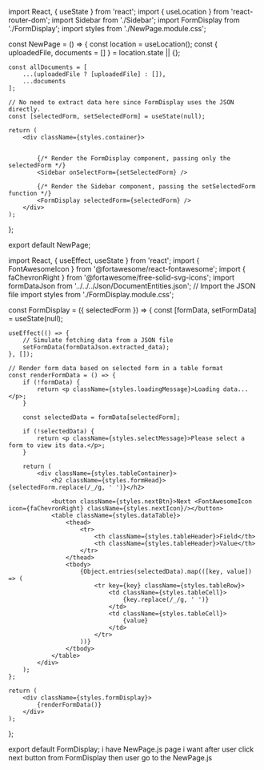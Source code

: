 
import React, { useState } from 'react';
import { useLocation } from 'react-router-dom';
import Sidebar from './Sidebar';
import FormDisplay from './FormDisplay';
import styles from './NewPage.module.css';

const NewPage = () => {
    const location = useLocation();
    const { uploadedFile, documents = [] } = location.state || {};

    const allDocuments = [
        ...(uploadedFile ? [uploadedFile] : []),
        ...documents
    ];

    // No need to extract data here since FormDisplay uses the JSON directly.
    const [selectedForm, setSelectedForm] = useState(null);

    return (
        <div className={styles.container}>
            
            
            {/* Render the FormDisplay component, passing only the selectedForm */}
            <Sidebar onSelectForm={setSelectedForm} />
            
            {/* Render the Sidebar component, passing the setSelectedForm function */}
            <FormDisplay selectedForm={selectedForm} />
        </div>
    );
};

export default NewPage;



import React, { useEffect, useState } from 'react';
import { FontAwesomeIcon } from '@fortawesome/react-fontawesome';
import { faChevronRight } from '@fortawesome/free-solid-svg-icons';
import formDataJson from '../../../Json/DocumentEntities.json'; // Import the JSON file
import styles from './FormDisplay.module.css';
 
const FormDisplay = ({ selectedForm }) => {
    const [formData, setFormData] = useState(null);
 
    useEffect(() => {
        // Simulate fetching data from a JSON file
        setFormData(formDataJson.extracted_data);
    }, []);
 
    // Render form data based on selected form in a table format
    const renderFormData = () => {
        if (!formData) {
            return <p className={styles.loadingMessage}>Loading data...</p>;
        }
 
        const selectedData = formData[selectedForm];
 
        if (!selectedData) {
            return <p className={styles.selectMessage}>Please select a form to view its data.</p>;
        }
 
        return (
            <div className={styles.tableContainer}>
                <h2 className={styles.formHead}>{selectedForm.replace(/_/g, ' ')}</h2>
                
                <button className={styles.nextBtn}>Next <FontAwesomeIcon icon={faChevronRight} className={styles.nextIcon}/></button>
                <table className={styles.dataTable}>
                    <thead>
                        <tr>
                            <th className={styles.tableHeader}>Field</th>
                            <th className={styles.tableHeader}>Value</th>
                        </tr>
                    </thead>
                    <tbody>
                        {Object.entries(selectedData).map(([key, value]) => (
                            <tr key={key} className={styles.tableRow}>
                                <td className={styles.tableCell}>
                                    {key.replace(/_/g, ' ')}
                                </td>
                                <td className={styles.tableCell}>
                                    {value}
                                </td>
                            </tr>
                        ))}
                    </tbody>
                </table>
            </div>
        );
    };
 
    return (
        <div className={styles.formDisplay}>
            {renderFormData()}
        </div>
    );
};
 
export default FormDisplay; 
i have NewPage.js page i want after user click next button from FormDisplay then user go to the NewPage.js 

